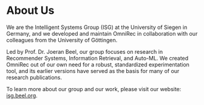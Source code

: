 # About Us

We are the Intelligent Systems Group (ISG) at the University of Siegen in Germany, and we developed and maintain OmniRec in collaboration with our colleagues from the University of Göttingen.

Led by Prof. Dr. Joeran Beel, our group focuses on research in Recommender Systems, Information Retrieval, and Auto-ML. We created OmniRec out of our own need for a robust, standardized experimentation tool, and its earlier versions have served as the basis for many of our research publications.

To learn more about our group and our work, please visit our website: <a href="https://isg.beel.org/">isg.beel.org</a>.